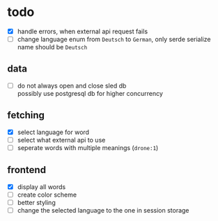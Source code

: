 # todo

- [x] handle errors, when external api request fails
- [ ] change language enum from `Deutsch` to `German`, only serde serialize name should be `Deutsch`

## data

- [ ] do not always open and close sled db  
    possibly use postgresql db for higher concurrency

## fetching

- [x] select language for word
- [ ] select what external api to use
- [ ] seperate words with multiple meanings (`drone:1`)

## frontend

- [x] display all words
- [ ] create color scheme
- [ ] better styling
- [ ] change the selected language to the one in session storage
